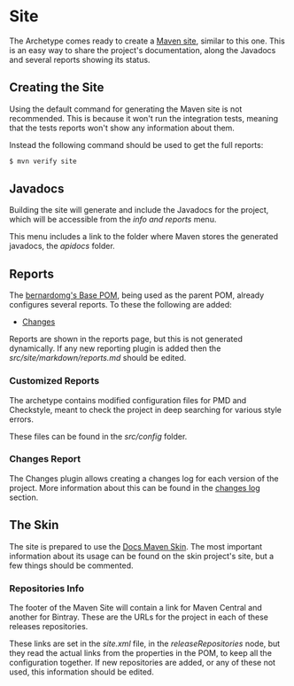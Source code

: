 # Site

The Archetype comes ready to create a [Maven site][maven-site], similar to this one. This is an easy way to share the project's documentation, along the Javadocs and several reports showing its status.

## Creating the Site

Using the default command for generating the Maven site is not recommended. This is because it won't run the integration tests, meaning that the tests reports won't show any information about them.

Instead the following command should be used to get the full reports:

```sh
$ mvn verify site
```

## Javadocs

Building the site will generate and include the Javadocs for the project, which will be accessible from the *info and reports* menu.

This menu includes a link to the folder where Maven stores the generated javadocs, the *apidocs* folder.

## Reports

The [bernardomg's Base POM][base-pom], being used as the parent POM, already configures several reports. To these the following are added:

- [Changes](https://maven.apache.org/plugins/maven-changes-plugin/)

Reports are shown in the reports page, but this is not generated dynamically. If any new reporting plugin is added then the *src/site/markdown/reports.md* should be edited.

### Customized Reports

The archetype contains modified configuration files for PMD and Checkstyle, meant to check the project in deep searching for various style errors.

These files can be found in the *src/config* folder.

### Changes Report

The Changes plugin allows creating a changes log for each version of the project. More information about this can be found in the [changes log][changes] section.

## The Skin

The site is prepared to use the [Docs Maven Skin][docs-maven-skin]. The most important information about its usage can be found on the skin project's site, but a few things should be commented.

### Repositories Info

The footer of the Maven Site will contain a link for Maven Central and another for Bintray. These are the URLs for the project in each of these releases repositories.

These links are set in the *site.xml* file, in the *releaseRepositories* node, but they read the actual links from the properties in the POM, to keep all the configuration together. If new repositories are added, or any of these not used, this information should be edited.

[changes]: ./changes.html
[maven-site]: http://maven.apache.org/guides/mini/guide-site.html

[base-pom]: https://github.com/Bernardo-MG/base-pom

[docs-maven-skin]: https://github.com/Bernardo-MG/docs-maven-skin
